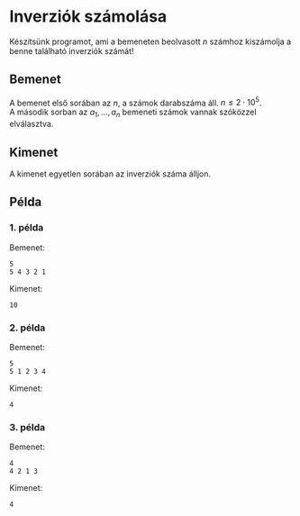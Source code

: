# Inverziók számolása

Készítsünk programot, ami a bemeneten beolvasott $n$ számhoz kiszámolja a benne található inverziók számát!

## Bemenet

A bemenet első sorában az $n$, a számok darabszáma áll. $n \leq 2 \cdot 10^5$.  
A második sorban az $a_1, \dots, a_n$ bemeneti számok vannak szóközzel elválasztva.

## Kimenet

A kimenet egyetlen sorában az inverziók száma álljon.

## Példa

### 1\. példa

Bemenet:
```
5
5 4 3 2 1
```

Kimenet:
```
10
```

### 2\. példa

Bemenet:
```
5
5 1 2 3 4
```

Kimenet:
```
4
```

### 3\. példa

Bemenet:
```
4
4 2 1 3
```

Kimenet:
```
4
```
